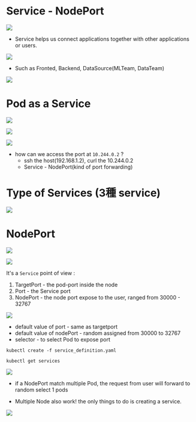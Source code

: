 # Service - NodePort

<img src='../assets/037_1.png'></img>

* Service helps us connect applications together with other applications or users.

<img src='../assets/037_2.png'></img>

* Such as Fronted, Backend, DataSource(MLTeam, DataTeam)

<img src='../assets/037_3.png'></img>

# Pod as a Service


<img src='../assets/037_4.png'></img>

<img src='../assets/037_5.png'></img>

<img src='../assets/037_6.png'></img>

* how can we access the port at `10.244.0.2` ?
  * ssh the host(192.168.1.2), curl the 10.244.0.2
  * Service - NodePort(kind of port forwarding)

# Type of Services (3種 service)


<img src='../assets/037_7.png'></img>

# NodePort


<img src='../assets/037_8.png'></img>

<img src='../assets/037_9.png'></img>

It's a `Service` point of view :

1. TargetPort - the pod-port inside the node
2. Port - the Service port
3. NodePort - the node port expose to the user, ranged from 30000 - 32767

<img src='../assets/037_10.png'></img>

* default value of port - same as targetport
* default value of nodePort - random assigned from 30000 to 32767
* selector - to select Pod to expose port

`kubectl create -f service_definition.yaml`

`kubectl get services`

<img src='../assets/037_11.png'></img>

* if a NodePort match multiple Pod, the request from user will forward to random select 1 pods

* Multiple Node also work! the only things to do is creating a service.

<img src='../assets/037_12.png'></img>

